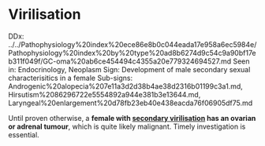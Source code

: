 # Virilisation

DDx: ../../Pathophysiology%20index%20ece86e8b0c044eada17e958a6ec5984e/Pathophysiology%20index%20by%20type%20ad8b6274d9c54c9a90bf17eb311f049f/GC-oma%20ab6ce454494c4355a20e779324694527.md
Seen in: Endocrinology, Neoplasm
Sign: Development of male secondary sexual characterisitics in a female
Sub-signs: Androgenic%20alopecia%207e11a3d2d38b4ae38d2316b01199c3a1.md, Hirsutism%2086296722e5554892a944e381b3e13644.md, Laryngeal%20enlargement%20d78fb23eb40e438eacda76f06905df75.md

Until proven otherwise, a **female with [secondary virilisation](https://www1.racgp.org.au/ajgp/2019/march/virilisation-in-a-young-woman) has an ovarian or adrenal tumour**, which is quite likely malignant. Timely investigation is essential.
